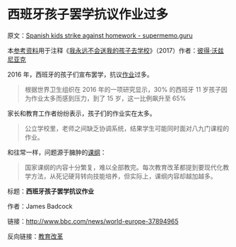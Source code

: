 # 西班牙孩子罢学抗议作业过多

原文：[Spanish kids strike against homework - supermemo.guru](https://supermemo.guru/wiki/Spanish_kids_strike_against_homework)

本[参考资料](https://supermemo.guru/wiki/References)用于注释《[我永远不会送我的孩子去学校](https://supermemo.guru/wiki/Problem_of_Schooling)》（2017）作者：[彼得·沃兹尼亚克](https://supermemo.guru/wiki/Piotr_Wozniak)

2016 年，西班牙的孩子们宣布罢学，抗议[作业](https://supermemo.guru/wiki/Homework)过多。

> 根据世界卫生组织在 2016 年的一项研究显示，30% 的西班牙 11 岁孩子因为作业太多而感到压力，到了 15 岁，这一比例飙升至 65%

家长和教育工作者纷纷表示，孩子们的作业实在太多。

> 公立学校里，老师之间缺乏协调系统，结果学生可能同时面对八九门课程的作业。

和往常一样，问题源于臃肿的[课纲](https://supermemo.guru/wiki/Curriculum)：

>  国家课纲的内容十分繁复，难以全部教完。每次教育改革都提到要现代化教学方法，从死记硬背转向技能培养，但实际上，课纲内容却越加越多。

标题：**西班牙孩子罢学抗议作业**

作者：James Badcock

链接：http://www.bbc.com/news/world-europe-37894965

反向链接：[教育改革](https://supermemo.guru/wiki/Education_Reform)